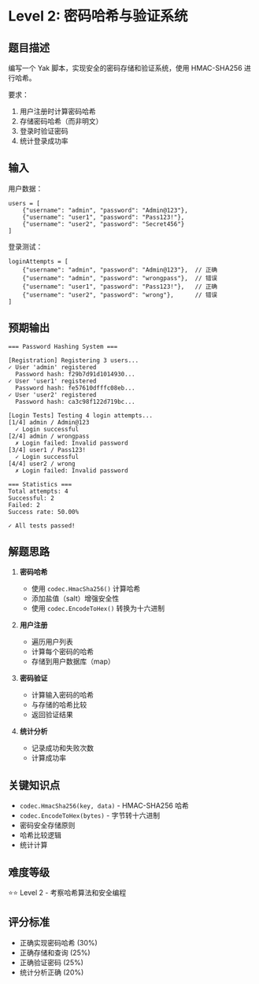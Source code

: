 # Level 2: 密码哈希与验证系统

## 题目描述

编写一个 Yak 脚本，实现安全的密码存储和验证系统，使用 HMAC-SHA256 进行哈希。

要求：
1. 用户注册时计算密码哈希
2. 存储密码哈希（而非明文）
3. 登录时验证密码
4. 统计登录成功率

## 输入

用户数据：
```
users = [
    {"username": "admin", "password": "Admin@123"},
    {"username": "user1", "password": "Pass123!"},
    {"username": "user2", "password": "Secret456"}
]
```

登录测试：
```
loginAttempts = [
    {"username": "admin", "password": "Admin@123"},  // 正确
    {"username": "admin", "password": "wrongpass"},  // 错误
    {"username": "user1", "password": "Pass123!"},   // 正确
    {"username": "user2", "password": "wrong"},      // 错误
]
```

## 预期输出

```
=== Password Hashing System ===

[Registration] Registering 3 users...
✓ User 'admin' registered
  Password hash: f29b7d91d1014930...
✓ User 'user1' registered
  Password hash: fe57610dfffc08eb...
✓ User 'user2' registered
  Password hash: ca3c98f122d719bc...

[Login Tests] Testing 4 login attempts...
[1/4] admin / Admin@123
  ✓ Login successful
[2/4] admin / wrongpass
  ✗ Login failed: Invalid password
[3/4] user1 / Pass123!
  ✓ Login successful
[4/4] user2 / wrong
  ✗ Login failed: Invalid password

=== Statistics ===
Total attempts: 4
Successful: 2
Failed: 2
Success rate: 50.00%

✓ All tests passed!
```

## 解题思路

1. **密码哈希**
   - 使用 `codec.HmacSha256()` 计算哈希
   - 添加盐值（salt）增强安全性
   - 使用 `codec.EncodeToHex()` 转换为十六进制

2. **用户注册**
   - 遍历用户列表
   - 计算每个密码的哈希
   - 存储到用户数据库（map）

3. **密码验证**
   - 计算输入密码的哈希
   - 与存储的哈希比较
   - 返回验证结果

4. **统计分析**
   - 记录成功和失败次数
   - 计算成功率

## 关键知识点

- `codec.HmacSha256(key, data)` - HMAC-SHA256 哈希
- `codec.EncodeToHex(bytes)` - 字节转十六进制
- 密码安全存储原则
- 哈希比较逻辑
- 统计计算

## 难度等级

⭐⭐ Level 2 - 考察哈希算法和安全编程

## 评分标准

- 正确实现密码哈希 (30%)
- 正确存储和查询 (25%)
- 正确验证密码 (25%)
- 统计分析正确 (20%)
